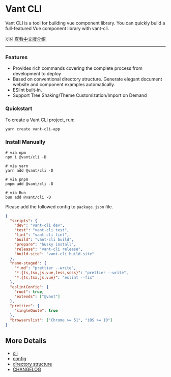 # Vant CLI

Vant CLI is a tool for building vue component library. You can quickly build a full-featured Vue component library with vant-cli.

🇨🇳 <a href="./README.zh-CN.md">查看中文版介绍</a>

---

### Features

- Provides rich commands covering the complete process from development to deploy
- Based on conventional directory structure. Generate elegant document website and component examples automatically.
- ESlint built-in.
- Support Tree Shaking/Theme Customization/Import on Demand

### Quickstart

To create a Vant CLI project, run:

```bash
yarn create vant-cli-app
```

### Install Manually

```shell
# via npm
npm i @vant/cli -D

# via yarn
yarn add @vant/cli -D

# via pnpm
pnpm add @vant/cli -D

# via Bun
bun add @vant/cli -D
```

Please add the followed config to `package.json` file.

```json
{
  "scripts": {
    "dev": "vant-cli dev",
    "test": "vant-cli test",
    "lint": "vant-cli lint",
    "build": "vant-cli build",
    "prepare": "husky install",
    "release": "vant-cli release",
    "build-site": "vant-cli build-site"
  },
  "nano-staged": {
    "*.md": "prettier --write",
    "*.{ts,tsx,js,vue,less,scss}": "prettier --write",
    "*.{ts,tsx,js,vue}": "eslint --fix"
  },
  "eslintConfig": {
    "root": true,
    "extends": ["@vant"]
  },
  "prettier": {
    "singleQuote": true
  },
  "browserslist": ["Chrome >= 51", "iOS >= 10"]
}
```

## More Details

- [cli](https://github.com/vant-ui/vant/tree/main/packages/vant-cli/docs/commands.md)
- [config](https://github.com/vant-ui/vant/tree/main/packages/vant-cli/docs/config.md)
- [directory structure](https://github.com/vant-ui/vant/tree/main/packages/vant-cli/docs/directory.md)
- [CHANGELOG](https://github.com/vant-ui/vant/tree/main/packages/vant-cli/changelog.md)
